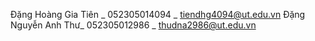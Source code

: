 Đặng Hoàng Gia Tiên _ 052305014094 _ tiendhg4094@ut.edu.vn
Đặng Nguyễn Anh Thư_ 052305012986 _ thudna2986@ut.edu.vn

